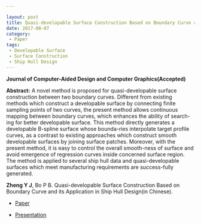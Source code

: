 ```yaml
---

layout: post
title: Quasi-developable Surface Construction Based on Boundary Curve and its Application in Ship Hull Design
date: 2017-08-07
category:
 - Paper
tags:
 - Developable Surface
 - Surface Construction
 - Ship Hull Design
---
```

__Journal of Computer-Aided Design and Computer Graphics(Accepted)__

__Abstract:__ A novel method is proposed for quasi-developable surface construction between two boundary curves. Different from existing methods which construct a developable surface by connecting finite sampling points of two curves, the present method allows continuous mapping between boundary curves, which enhances the ability of search-ing for better developable surface. This method directly generates a developable B-spline surface whose bounda-ries interpolate target profile curves, as a contrast to existing approaches which construct smooth developable surfaces by joining surface patches. Moreover, with the present method, it is easy to control the overall smooth-ness of surface and avoid emergence of regression curves inside concerned surface region. The method is applied to several ship hull data and quasi-developable surfaces which meet manufacturing requirements are success-fully generated.

__Zheng Y J__, Bo P B. Quasi-developable Surface Construction Based on Boundary Curve and its Application in Ship Hull Design(in Chinese). 


* [Paper](https://paulyzheng.github.io/paper/2017-02.pdf)     

* [Presentation](https://paulyzheng.github.io/paper/2017-02-report.pdf)
